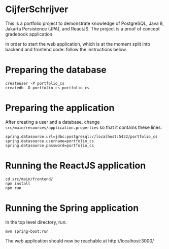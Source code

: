 # CijferSchrijver

This is a portfolio project to demonstrate knowledge of PostgreSQL, Java 8, Jakarta Persistence (JPA), and ReactJS. The project is a proof of concept gradebook application.

In order to start the web application, which is at the moment split into backend and frontend code: follow the instructions below.


# Preparing the database
	createuser -P portfolio_cs
	createdb -O portfolio_cs portfolio_cs


# Preparing the application
After creating a user and a database, change ```src/main/resources/application.properties``` so that it contains these lines:

	spring.datasource.url=jdbc:postgresql://localhost:5432/portfolio_cs
	spring.datasource.username=portfolio_cs
	spring.datasource.password=portfolio_cs
	


# Running the ReactJS application
	cd src/main/frontend/
	npm install
	npm run

# Running the Spring application
In the top level directory, run:

	mvn spring-boot:run

The web application should now be reachable at http://localhost:3000/
